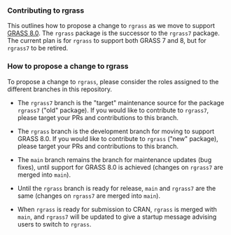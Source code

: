 ### Contributing to rgrass

This outlines how to propose a change to `rgrass` as we move to support [GRASS 8.0](https://github.com/OSGeo/grass). The `rgrass` package is the successor to the `rgrass7` package. The current plan is for `rgrass` to support both GRASS 7 and 8, but for `rgrass7` to be retired.

### How to propose a change to rgrass

To propose a change to `rgrass`, please consider the roles assigned to the different branches in this repository.

* The `rgrass7` branch is the "target" maintenance source for the package `rgrass7` ("old" package). If you would like to contribute to `rgrass7`, please target your PRs and contributions to this branch.

* The `rgrass` branch is the development branch for moving to support GRASS 8.0. If you would like to contribute to `rgrass` ("new" package), please target your PRs and contributions to this branch.

* The `main` branch remains the branch for maintenance updates (bug fixes), until support for GRASS 8.0 is achieved (changes on `rgrass7` are merged into `main`).

* Until the `rgrass` branch is ready for release, `main` and `rgrass7` are the same (changes on `rgrass7` are merged into `main`).

* When `rgrass` is ready for submission to CRAN, `rgrass` is merged with `main`, and `rgrass7` will be updated to give a startup message advising users to switch to `rgrass`.
